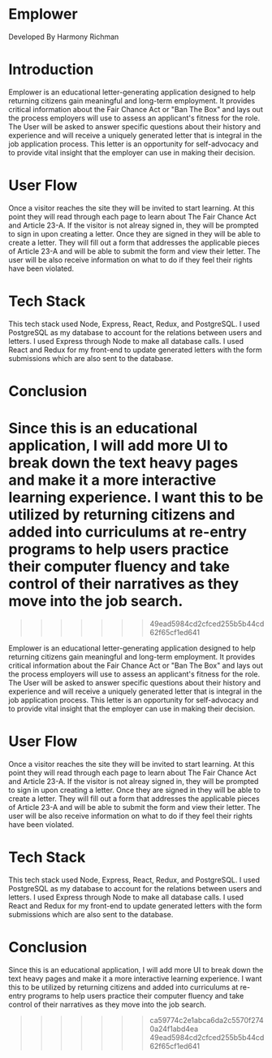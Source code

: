 # Emplower

Developed By Harmony Richman

# Introduction


Emplower is an educational letter-generating application designed to help returning citizens gain meaningful and long-term employment. It provides critical information about the Fair Chance Act or "Ban The Box" and lays out the process employers will use to assess an applicant's fitness for the role. The User will be asked to answer specific questions about their history and experience and will receive a uniquely generated letter that is integral in the job application process. This letter is an opportunity for self-advocacy and to provide vital insight that the employer can use in making their decision.

# User Flow

Once a visitor reaches the site they will be invited to start learning. At this point they will read through each page to learn about The Fair Chance Act and Article 23-A. If the visitor is not alreay signed in, they will be prompted to sign in upon creating a letter. Once they are signed in they will be able to create a letter. They will fill out a form that addresses the applicable pieces of Article 23-A and will be able to submit the form and view their letter. The user will be also receive information on what to do if they feel their rights have been violated.

# Tech Stack

This tech stack used Node, Express, React, Redux, and PostgreSQL. I used PostgreSQL as my database to account for the relations between users and letters. I used Express through Node to make all database calls. I used React and Redux for my front-end to update generated letters with the form submissions which are also sent to the database.

# Conclusion

# Since this is an educational application, I will add more UI to break down the text heavy pages and make it a more interactive learning experience. I want this to be utilized by returning citizens and added into curriculums at re-entry programs to help users practice their computer fluency and take control of their narratives as they move into the job search.

> > > > > > > 49ead5984cd2cfced255b5b44cd62f65cf1ed641

Emplower is an educational letter-generating application designed to help returning citizens gain meaningful and long-term employment. It provides critical information about the Fair Chance Act or "Ban The Box" and lays out the process employers will use to assess an applicant's fitness for the role. The User will be asked to answer specific questions about their history and experience and will receive a uniquely generated letter that is integral in the job application process. This letter is an opportunity for self-advocacy and to provide vital insight that the employer can use in making their decision.

# User Flow

Once a visitor reaches the site they will be invited to start learning. At this point they will read through each page to learn about The Fair Chance Act and Article 23-A. If the visitor is not alreay signed in, they will be prompted to sign in upon creating a letter. Once they are signed in they will be able to create a letter. They will fill out a form that addresses the applicable pieces of Article 23-A and will be able to submit the form and view their letter. The user will be also receive information on what to do if they feel their rights have been violated.

# Tech Stack

This tech stack used Node, Express, React, Redux, and PostgreSQL. I used PostgreSQL as my database to account for the relations between users and letters. I used Express through Node to make all database calls. I used React and Redux for my front-end to update generated letters with the form submissions which are also sent to the database.

# Conclusion

Since this is an educational application, I will add more UI to break down the text heavy pages and make it a more interactive learning experience. I want this to be utilized by returning citizens and added into curriculums at re-entry programs to help users practice their computer fluency and take control of their narratives as they move into the job search.


> > > > > > > ca59774c2e1abca6da2c5570f2740a24f1abd4ea
> > > > > > > 49ead5984cd2cfced255b5b44cd62f65cf1ed641
